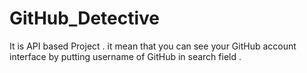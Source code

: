 # GitHub_Detective
It is API based Project . it mean that you can see your GitHub account interface by putting username of GitHub in search field .
